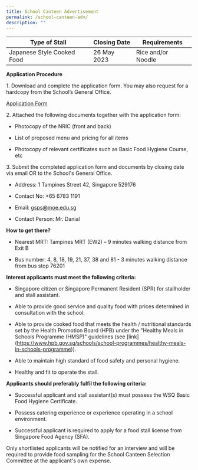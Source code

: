 ```yaml
---
title: School Canteen Advertisement
permalink: /school-canteen-adv/
description: ""
---
```

| Type of Stall | Closing Date | Requirements |
| -------- | -------- | -------- |
| Japanese Style Cooked Food     | 26 May 2023     | Rice and/or Noodle     |



**Application Procedure**

1\. Download and complete the application form. You may also request for a hardcopy from the School’s General Office.

[Application Form](/files/school%20canteen%20application%20form.pdf)

2\. Attached the following documents together with the application form:

* Photocopy of the NRIC (front and back)

* List of proposed menu and pricing for all items

* Photocopy of relevant certificates such as Basic Food Hygiene Course, etc

3\. Submit the completed application form and documents by closing date via email OR to the School's General Office.

* Address: 1 Tampines Street 42, Singapore 529176

* Contact No: +65 6783 1191

* Email: gsps@moe.edu.sg

* Contact Person: Mr. Danial

**How to get there?**

* Nearest MRT: Tampines MRT (EW2) – 9 minutes walking distance from Exit B

* Bus number: 4, 8, 18, 19, 21, 37, 38 and 81 - 3 minutes walking distance from bus stop 76201

**Interest applicants must meet the following criteria:**

* Singapore citizen or Singapore Permanent Resident (SPR) for stallholder and stall assistant.

* Able to provide good service and quality food with prices determined in consultation with the school.

* Able to provide cooked food that meets the health / nutritional standards set by the Health Promotion Board (HPB) under the "Healthy Meals in Schools Programme (HMSP)" guidelines (see \[link\](https://www.hpb.gov.sg/schools/school-programmes/healthy-meals-in-schools-programme)).

* Able to maintain high standard of food safety and personal hygiene.

* Healthy and fit to operate the stall.

**Applicants should preferably fulfil the following criteria:**

* Successful applicant and stall assistant(s) must possess the WSQ Basic Food Hygiene Certificate.

* Possess catering experience or experience operating in a school environment.

* Successful applicant is required to apply for a food stall license from Singapore Food Agency (SFA).

Only shortlisted applicants will be notified for an interview and will be required to provide food sampling for the School Canteen Selection Committee at the applicant's own expense.